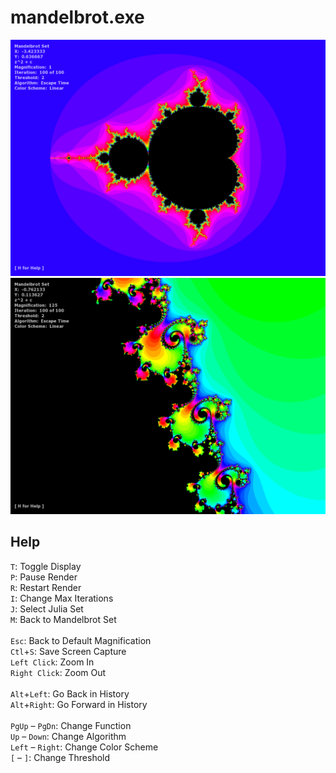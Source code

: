 mandelbrot.exe
==============

![Main Cardiod](/res/2020_06_14_083030_-_2_0_64_000000000000e0bf_0000000000000000.png)
![Zoom](/res/2020_06_14_083232_-_2_3_64_769646b921b3e8bf_23e155e90106bcbf.png)

Help
----

`T`:  Toggle Display <br />
`P`:  Pause Render <br />
`R`:  Restart Render <br />
`I`:  Change Max Iterations <br />
`J`:  Select Julia Set <br />
`M`:  Back to Mandelbrot Set <br />
<br />
`Esc`:  Back to Default Magnification <br />
`Ctl`+`S`:  Save Screen Capture <br />
`Left Click`:  Zoom In <br />
`Right Click`:  Zoom Out <br />
<br />
`Alt`+`Left`:  Go Back in History <br />
`Alt`+`Right`:  Go Forward in History <br />
<br />
`PgUp` &ndash; `PgDn`:  Change Function <br />
`Up` &ndash; `Down`:  Change Algorithm <br />
`Left` &ndash; `Right`:  Change Color Scheme <br />
`[` &ndash; `]`:  Change Threshold <br />
